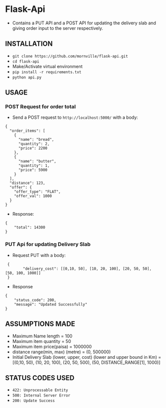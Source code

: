 # Flask-Api
- Contains a PUT API and a POST API for updating the delivery slab and giving order input to the server respectively.

## INSTALLATION
- `git clone https://github.com/mornville/flask-api.git`
- `cd flask-api`
- Make/Activate virtual environment
- `pip install -r requirements.txt`
-  `python api.py`
## USAGE
### POST Request for order total
- Send a POST request to `http://localhost:5000/` with a body:
````
{
  "order_items": [
    {
      "name": "bread",
      "quantity": 2,
      "price": 2200
    },
    {
      "name": "butter",
      "quantity": 1,
      "price": 5900
    }
  ],
  "distance": 123,
  "offer": {
    "offer_type": "FLAT",
    "offer_val": 1000
  }
}
````
- Response:
````
{
    "total": 14300
}
````
### PUT Api for updating Delivery Slab
- Request PUT with a body:
````
 { 
        "delivery_cost": [[0,10, 50], [10, 20, 100], [20, 50, 50], [50, 100, 1000]]
 }
 ````
- Response
````
{
    "status_code": 200,
    "message": "Updated Successfully"
}
````

## ASSUMPTIONS MADE
- Maximum Name length = 100
- Maximum item quantity = 50
- Maximum item price(paisa) = 1000000
- distance range(min, max) (metre) = (0, 500000)
- Initial Delivery Slab (lower, upper, cost) (lower and upper bound in Km) = [(0,10, 50), (10, 20, 100), (20, 50, 500), (50, DISTANCE_RANGE[1], 1000)]

## STATUS CODES USED
- `422: Unprocessable Entity`
- `500: Internal Server Error`
- `200: Update Success`
